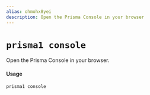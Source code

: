 ```yaml
---
alias: ohmohx8yei
description: Open the Prisma Console in your browser
---
```


# `prisma1 console`

Open the Prisma Console in your browser.

#### Usage

```sh
prisma1 console
```
